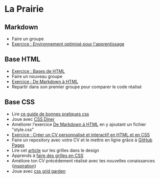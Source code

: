 # La Prairie

## Markdown

- Faire un groupe  
- [Exercice : Environnement optimisé pour l'apprentissage](https://github.com/becodeorg/learning-environment)

## Base HTML

- [Exercice : Bases de HTML](exercice-html-basic.md)
- Faire un nouveau groupe
- [Exercice : De Markdown à HTML](exercice-markdown-to-html.md)
- Repartir dans son premier groupe pour comparer le code réalisé 

## Base CSS

- Lire [ce guide de bonnes pratiques css](http://guidecss.fr)
- Joue avec [CSS Diner](http://flukeout.github.io/)
- Améliorer l'exercice [De Markdown à HTML](exercice-markdown-to-html.md) en y ajoutant un fichier "style.css"
- [Exercice : Créer un CV personnalisé et interactif en HTML et en CSS](http://pierre-giraud.fr/creer-un-cv-personnalise-et-interactif-en-html-et-en-css/)
- Faire un repository avec votre CV et le mettre en ligne grâce à [GitHub Pages](https://pages.github.com/)
- Lire cet [article](https://www.alsacreations.com/article/lire/1196-grilles-framework-css-webdesign.html) sur les grilles dans le design
- Apprends à [faire des grilles en CSS](https://www.alsacreations.com/article/lire/1388-css3-grid-layout.html)
- Améliore ton CV précédement réalisé avec tes nouvelles conaissances ([inspiration](https://www.visualcv.com/images/visualcv-resume-templates.jpg))
- Joue avec [css grid garden](http://cssgridgarden.com/)


